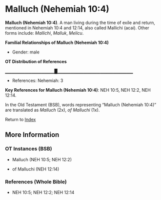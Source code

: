 # Malluch (Nehemiah 10:4)
**Malluch (Nehemiah 10:4)**. 
A man living during the time of exile and return, mentioned in Nehemiah 10:4 and 12:14, also called Mallichi (acai). 
Other forms include: 
*Mallichi*, *Malluk*, *Melicu*. 




**Familial Relationships of Malluch (Nehemiah 10:4)**


* Gender: male


**OT Distribution of References**

▁▁▁▁▁▁▁▁▁▁▁▁▁▁▁█▁▁▁▁▁▁▁▁▁▁▁▁▁▁▁▁▁▁▁▁▁▁▁
* References: Nehemiah: 3



**Key References for Malluch (Nehemiah 10:4)**: 
NEH 10:5, NEH 12:2, NEH 12:14. 


In the Old Testament (BSB), words representing “Malluch (Nehemiah 10:4)” are translated as 
*Malluch* (2x), *of Malluchi* (1x). 




Return to [Index](00-Index.md)

## More Information

### OT Instances (BSB)

* Malluch (NEH 10:5; NEH 12:2)

* of Malluchi (NEH 12:14)



### References (Whole Bible)

* NEH 10:5; NEH 12:2; NEH 12:14



